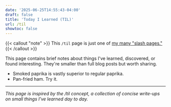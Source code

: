 ```yaml
---
date: '2025-06-25T14:55:43-04:00'
draft: false
title: 'Today I Learned (TIL)'
url: /til
showtoc: false
---
```

{{< callout "note" >}}
This `/til` page is just one of [my many "slash pages."](/slashes)
{{< /callout >}}

This page contains brief notes about things I've learned, discovered, or found interesting. They're smaller than full blog posts but worth sharing.

- Smoked paprika is vastly superior to regular paprika.
- Pan-fried ham. Try it.

---

*This page is inspired by the /til concept, a collection of concise write-ups on small things I've learned day to day.*
